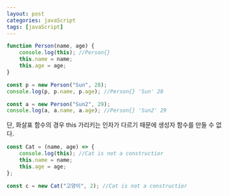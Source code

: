 ```yaml
---
layout: post
categories: javaScript
tags: [javaScript]
---
```


```javascript
function Person(name, age) {
    console.log(this); //Person{}
    this.name = name;
    this.age = age;
}

const p = new Person("Sun", 28);
console.log(p, p.name, p.age); //Person{} 'Sun' 28

const a = new Person("Sun2", 29);
console.log(a, a.name, a.age); //Person{} 'Sun2' 29

```

단, 화살표 함수의 경우 this 가리키는 인자가 다르기 때문에 생성자 함수를 만들 수 없다.

```javascript
const Cat = (name, age) => {
    console.log(this); //Cat is not a constructior
    this.name = name;
    this.age = age;
};

const c = new Cat("고양이", 2); //Cat is not a constructior

```

